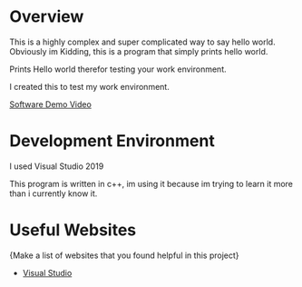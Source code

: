 # Overview

This is a highly complex and super complicated way to say hello world. Obviously im Kidding, this is a program that simply prints hello world.

Prints Hello world therefor testing your work environment.

I created this to test my work environment.

[Software Demo Video](https://youtu.be/-56DRz2uiJk)

# Development Environment

I used Visual Studio 2019

This program is written in c++, im using it because im trying to learn it more than i currently know it.

# Useful Websites

{Make a list of websites that you found helpful in this project}
* [Visual Studio](https://visualstudio.microsoft.com/downloads/)